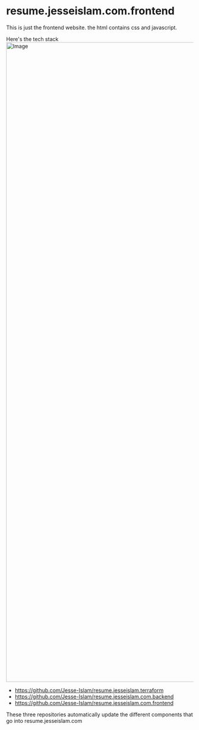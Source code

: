 # resume.jesseislam.com.frontend

This is just the frontend website. the html contains css and javascript.

Here's the tech stack
<img width="3840" height="1716" alt="Image" src="https://github.com/user-attachments/assets/8677f884-1e78-476f-ad30-61b3c000fe63" />

- https://github.com/Jesse-Islam/resume.jesseislam.terraform
- https://github.com/Jesse-Islam/resume.jesseislam.com.backend
- https://github.com/Jesse-Islam/resume.jesseislam.com.frontend

These three repositories automatically update the different components that go into resume.jesseislam.com
